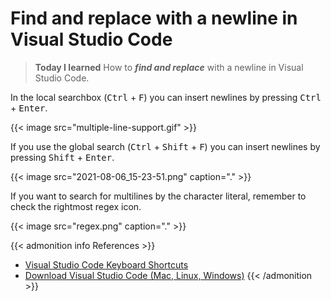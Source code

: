 # Find and replace with a newline in Visual Studio Code


> **Today I learned** How to ***find and replace*** with a newline in Visual Studio Code.

In the local searchbox (<kbd>Ctrl</kbd> + <kbd>F</kbd>) you can insert newlines by pressing <kbd>Ctrl</kbd> + <kbd>Enter</kbd>.

<!--more-->

{{< image src="multiple-line-support.gif" >}}

If you use the global search (<kbd>Ctrl</kbd> + <kbd>Shift</kbd> + <kbd>F</kbd>) you can insert newlines by pressing <kbd>Shift</kbd> + <kbd>Enter</kbd>.

{{< image src="2021-08-06_15-23-51.png" caption="." >}}

If you want to search for multilines by the character literal, remember to check the rightmost regex icon.

{{< image src="regex.png" caption="." >}}

{{< admonition info References >}}
<!---
:(far fa-bookmark fa-fw): Bookmark this page for easy future reference!
--->

- [Visual Studio Code Keyboard Shortcuts](../visual-studio-code-keyboard-shortcuts/)
- [Download Visual Studio Code (Mac, Linux, Windows)](https://code.visualstudio.com/download)
{{< /admonition >}}

